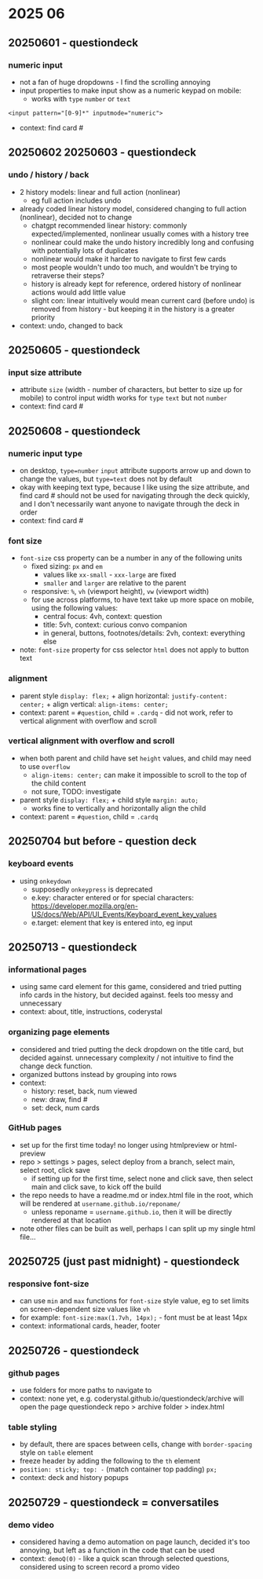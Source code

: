 # 2025 06
## 20250601 - questiondeck
### numeric input
* not a fan of huge dropdowns - I find the scrolling annoying
* input properties to make input show as a numeric keypad on mobile:
  * works with `type` `number` or `text`  
```
<input pattern="[0-9]*" inputmode="numeric">
```
* context: find card #
## 20250602 20250603 - questiondeck
### undo / history / back
* 2 history models: linear and full action (nonlinear)
  * eg full action includes undo
* already coded linear history model, considered changing to full action (nonlinear), decided not to change
  * chatgpt recommended linear history: commonly expected/implemented, nonlinear usually comes with a history tree
  * nonlinear could make the undo history incredibly long and confusing with potentially lots of duplicates
  * nonlinear would make it harder to navigate to first few cards
  * most people wouldn't undo too much, and wouldn't be trying to retraverse their steps?
  * history is already kept for reference, ordered history of nonlinear actions would add little value
  * slight con: linear intuitively would mean current card (before undo) is removed from history - but keeping it in the history is a greater priority
* context: undo, changed to back
## 20250605 - questiondeck
### input size attribute
* attribute `size` (width - number of characters, but better to size up for mobile) to control input width works for `type` `text` but not `number`
* context: find card #
## 20250608 - questiondeck
### numeric input type
* on desktop, `type=number` `input` attribute supports arrow up and down to change the values, but `type=text` does not by default
* okay with keeping text type, because I like using the size attribute, and find card # should not be used for navigating through the deck quickly, and I don't necessarily want anyone to navigate through the deck in order
* context: find card #
### font size
* `font-size` css property can be a number in any of the following units
  * fixed sizing: `px` and `em`
    * values like `xx-small` - `xxx-large` are fixed
    * `smaller` and `larger` are relative to the parent
  * responsive: `%`, `vh` (viewport height), `vw` (viewport width)
  * for use across platforms, to have text take up more space on mobile, using the following values:
    * central focus: 4vh, context: question
    * title: 5vh, context: curious convo companion
    * in general, buttons, footnotes/details: 2vh, context: everything else
* note: `font-size` property for css selector `html` does not apply to button text
### alignment
* parent style `display: flex;` + align horizontal: `justify-content: center;` + align vertical: `align-items: center;`
* context: parent = `#question`, child = `.cardq` - did not work, refer to vertical alignment with overflow and scroll
### vertical alignment with overflow and scroll
* when both parent and child have set `height` values, and child may need to use `overflow`
  * `align-items: center;` can make it impossible to scroll to the top of the child content
  * not sure, TODO: investigate
* parent style `display: flex;` + child style `margin: auto;`
  * works fine to vertically and horizontally align the child
* context: parent = `#question`, child = `.cardq`
## 20250704 but before - question deck
### keyboard events
* using `onkeydown`
  * supposedly `onkeypress` is deprecated
  * e.key: character entered or for special characters: https://developer.mozilla.org/en-US/docs/Web/API/UI_Events/Keyboard_event_key_values
  * e.target: element that key is entered into, eg input
## 20250713 - questiondeck
### informational pages
* using same card element for this game, considered and tried putting info cards in the history, but decided against. feels too messy and unnecessary
* context: about, title, instructions, coderystal
### organizing page elements
* considered and tried putting the deck dropdown on the title card, but decided against. unnecessary complexity / not intuitive to find the change deck function.
* organized buttons instead by grouping into rows
* context:
  * history: reset, back, num viewed
  * new: draw, find #
  * set: deck, num cards
### GitHub pages
* set up for the first time today! no longer using htmlpreview or html-preview
* repo > settings > pages, select deploy from a branch, select main, select root, click save
  * if setting up for the first time, select none and click save, then select main and click save, to kick off the build
* the repo needs to have a readme.md or index.html file in the root, which will be rendered at `username.github.io/reponame/`
  * unless reponame = `username.github.io`, then it will be directly rendered at that location
* note other files can be built as well, perhaps I can split up my single html file...
## 20250725 (just past midnight) - questiondeck
### responsive font-size
* can use `min` and `max` functions for `font-size` style value, eg to set limits on screen-dependent size values like `vh`
* for example: `font-size:max(1.7vh, 14px);` - font must be at least 14px
* context: informational cards, header, footer
## 20250726 - questiondeck
### github pages
* use folders for more paths to navigate to
* context: none yet, e.g. coderystal.github.io/questiondeck/archive will open the page questiondeck repo > archive folder > index.html
### table styling
* by default, there are spaces between cells, change with `border-spacing` style on `table` element
* freeze header by adding the following to the `th` element
* `position: sticky; top: -` (match container top padding) `px;`
* context: deck and history popups
## 20250729 - questiondeck = conversatiles
### demo video
* considered having a demo automation on page launch, decided it's too annoying, but left as a function in the code that can be used
* context: `demoQ(0)` - like a quick scan through selected questions, considered using to screen record a promo video
